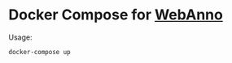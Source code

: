 # Docker Compose for [WebAnno](http://webanno.github.io/webanno/)

Usage:
```
docker-compose up
```
